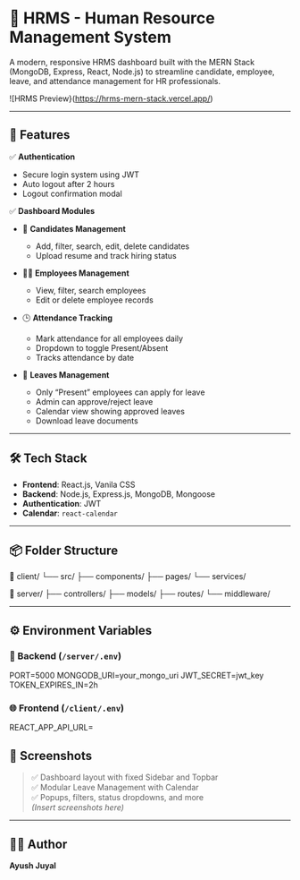 # 💼 HRMS - Human Resource Management System

A modern, responsive HRMS dashboard built with the MERN Stack (MongoDB, Express, React, Node.js) to streamline candidate, employee, leave, and attendance management for HR professionals.

![HRMS Preview}(https://hrms-mern-stack.vercel.app/)

---

## 🚀 Features

✅ **Authentication**  
- Secure login system using JWT  
- Auto logout after 2 hours  
- Logout confirmation modal  

✅ **Dashboard Modules**  
- 📄 **Candidates Management**  
  - Add, filter, search, edit, delete candidates  
  - Upload resume and track hiring status  

- 👩‍💼 **Employees Management**  
  - View, filter, search employees  
  - Edit or delete employee records  

- 🕒 **Attendance Tracking**  
  - Mark attendance for all employees daily  
  - Dropdown to toggle Present/Absent  
  - Tracks attendance by date  

- 🌴 **Leaves Management**  
  - Only “Present” employees can apply for leave  
  - Admin can approve/reject leave  
  - Calendar view showing approved leaves  
  - Download leave documents  

---

## 🛠 Tech Stack

- **Frontend**: React.js, Vanila CSS  
- **Backend**: Node.js, Express.js, MongoDB, Mongoose  
- **Authentication**: JWT  
- **Calendar**: `react-calendar`  

---

## 📦 Folder Structure

📁 client/
└── src/
├── components/
├── pages/
└── services/

📁 server/
├── controllers/
├── models/
├── routes/
└── middleware/

---

## ⚙️ Environment Variables

### 🔐 Backend (`/server/.env`)

PORT=5000
MONGODB_URI=your_mongo_uri
JWT_SECRET=jwt_key
TOKEN_EXPIRES_IN=2h

### 🌐 Frontend (`/client/.env`)

REACT_APP_API_URL=

## 📸 Screenshots

> ✅ Dashboard layout with fixed Sidebar and Topbar  
> ✅ Modular Leave Management with Calendar  
> ✅ Popups, filters, status dropdowns, and more  
> *(Insert screenshots here)*

---

## 👨‍💻 Author

**Ayush Juyal**  
